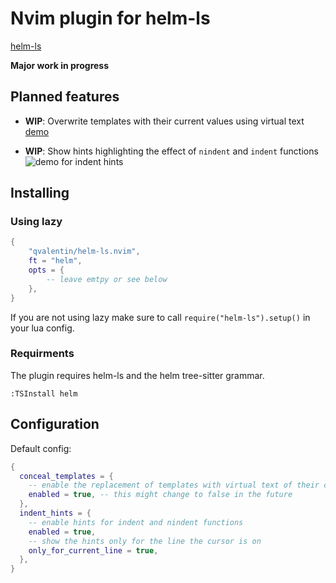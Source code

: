 # Nvim plugin for helm-ls

[helm-ls](https://github.com/mrjosh/helm-ls/)

**Major work in progress**

## Planned features

- **WIP**: Overwrite templates with their current values using virtual text [demo](https://github.com/mrjosh/helm-ls/issues/26#issuecomment-2308893242)

- **WIP**: Show hints highlighting the effect of `nindent` and `indent` functions
  ![demo for indent hints](https://raw.githubusercontent.com/qvalentin/helm-ls.nvim/main/doc/gifs/indent-hints.gif)

## Installing

### Using lazy

```lua
{
    "qvalentin/helm-ls.nvim",
    ft = "helm",
    opts = {
        -- leave emtpy or see below
    },
}
```

If you are not using lazy make sure to call `require("helm-ls").setup()` in your lua config.

### Requirments

The plugin requires helm-ls and the helm tree-sitter grammar.

```
:TSInstall helm
```

## Configuration

Default config:

```lua
{
  conceal_templates = {
    -- enable the replacement of templates with virtual text of their current values
    enabled = true, -- this might change to false in the future
  },
  indent_hints = {
    -- enable hints for indent and nindent functions
    enabled = true,
    -- show the hints only for the line the cursor is on
    only_for_current_line = true,
  },
}
```
